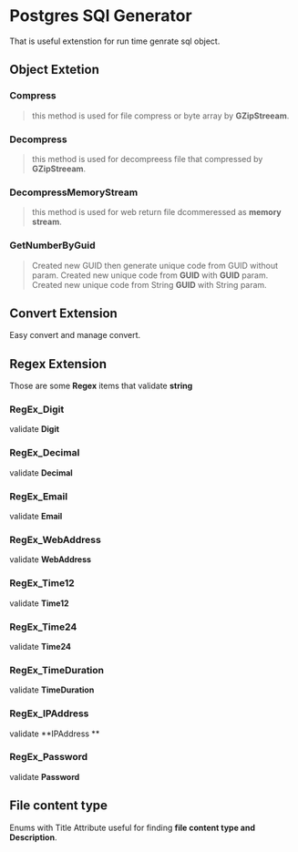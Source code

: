 # Postgres SQl Generator
That is useful extenstion for run time genrate sql object. 

## Object Extetion
### Compress
> this method is used for file compress or byte array by **GZipStreeam**.

### Decompress
> this method is used for decompreess file that compressed by **GZipStreeam**.

### DecompressMemoryStream
> this method is used for web return file dcommeressed as **memory stream**.

### GetNumberByGuid
> Created new GUID then generate unique code from GUID without param. Created new unique code from **GUID** with **GUID** param. Created new unique code from String **GUID** with String param.

## Convert Extension
Easy convert and manage convert.	

## Regex Extension
Those are some **Regex** items that validate **string**
### RegEx_Digit
validate **Digit**
### RegEx_Decimal 
validate **Decimal**
### RegEx_Email
validate **Email**
### RegEx_WebAddress
validate **WebAddress**
### RegEx_Time12 
validate **Time12**
### RegEx_Time24 
validate **Time24**
### RegEx_TimeDuration
validate **TimeDuration**
### RegEx_IPAddress 
validate **IPAddress **
### RegEx_Password
validate **Password** 
## File content type
Enums with Title Attribute useful for finding **file content type and Description**.

